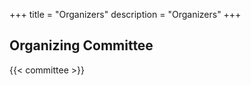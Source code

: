 +++
title = "Organizers"
description = "Organizers"
+++

## Organizing Committee

{{< committee >}}

<!--
## Co-chairs

|       |   |     |
|:-----:|---|:---:|
| ![](../img/organizers/LeviWaldron.jpg) | &nbsp; | ![](../img/organizers/Aedin.jpg) |
| [Levi Waldron](mailto:lwaldron.research@gmail.com) | &nbsp;  | [Aedin Culhane](mailto:aedin@jimmy.harvard.edu) |

## Organizing committee

|       |   |     |   |      |   |      |   |      |
|:-----:|---|:---:|---|:----:|---|:----:|---|:----:|
| ![](../img/organizers/McDavid_A.jpg) | &nbsp; | ![](../img/organizers/CharlotteSoneson.jpg) | &nbsp; | ![](../img/organizers/feick_erica2020.png) | &nbsp; | ![](../img/organizers/JennyDrnevich.jpg) | &nbsp; | ![](../img/organizers/KevinRueAlbrecht.jpg) |
| Andrew McDavid | &nbsp;  | Charlotte Soneson | &nbsp; | Erica Feick | &nbsp; | Jenny Drnevich | &nbsp; | Kevin Rue-Albrecht |
| ![](../img/organizers/LorenaPantano.jpeg) | &nbsp; | ![](../img/organizers/LoriShepherd.jpg) | &nbsp; | ![](../img/organizers/mahmoud.jpg) | &nbsp; | ![](../img/organizers/MatthewMcCall.jpeg) | &nbsp; | ![](../img/organizers/michaellove.jpeg) |
| Lorena Pantano | &nbsp; | Lori Shepherd | &nbsp; | Mahmoud Ahmed | &nbsp; | Matthew McCall | &nbsp; | Michael Love |
| ![](../img/organizers/MikhailDozmorov.jpg) | &nbsp; | ![](../img/organizers/QianLiu.jpg) | &nbsp; | ![](../img/organizers/RafaelIrizarry.jpg) | &nbsp; | ![](../img/organizers/SeanDavis.png) | &nbsp; | ![](../img/organizers/SimoneBell.jpg) |
| Mikhail Dozmorov | &nbsp; | Qian Liu  | &nbsp;  | Rafael Irizarry | &nbsp; | Sean Davis | &nbsp; | Simone Bell |
| ![](../img/organizers/SiminaBoca.jpg) | &nbsp; | ![](../img/organizers/VincentCarey.png) | &nbsp; |  | &nbsp; |  | &nbsp; |  |
| Simina Boca | &nbsp;  | Vincent Carey | &nbsp; |  | &nbsp; |  | &nbsp; |  |

&nbsp;

- Chelsea Lundstrom
- Glenn Morton
- Jason Wendler
- Jayaram Kancherla
- Joyce Hsiao
- Kayla Interdonato
- Krutika Gaonkar
- Marc Carlson
- Nathan Sheffield
- Tim Triche


* Andrew McDavid
* Charlotte Soneson
* Chelsea Lundstrom
* Erica Feick
* Glenn Morton
* Jason Wendler
* Jayaram Kancherla
* Jenny Drnevich
* Joyce Hsiao
* Kayla Interdonato
* Kevin Rue-Albrecht
* Krutika Gaonkar
* Lorena Pantano
* Lori Shepherd
* Mahmoud Ahmed
* Marc Carlson
* Matthew McCall
* Michael Love
* Mikhail Dozmorov
* Nathan Sheffield
* Qian Liu
* Rafael Irizarry
* Sean Davis
* Simone Bell
* Simina Boca
* Tim Triche
* Vincent Carey
-->
